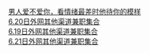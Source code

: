   
[男人爱不爱你，看情绪最差时他待你的模样](http://www.dianyue.me/archives/954/tc305fb2i04h4dsr/)  
[6.20日外网其他渠道兼职集合](http://www.dianyue.me/archives/560/jsg9i9v5a15bsp9h/)  
[6.19日外网其他渠道兼职集合](http://www.dianyue.me/archives/545/d583lroystlnko8j/)  
[6.21日外网其他渠道兼职集合](http://www.dianyue.me/archives/610/ixt2dx8mco9nwncq/)